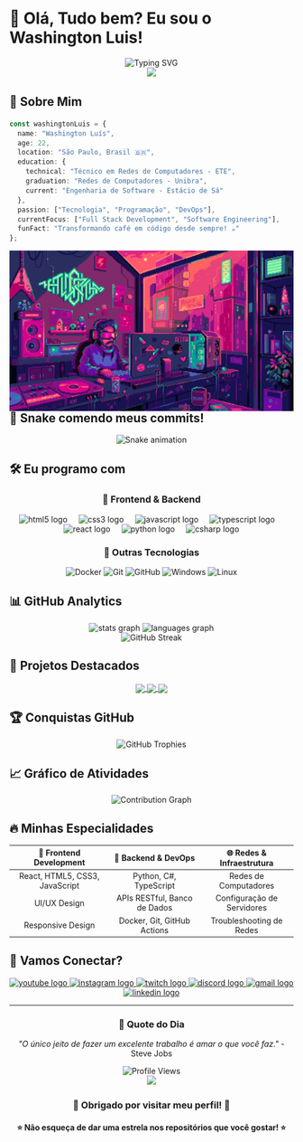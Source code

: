 # 👋 Olá, Tudo bem? Eu sou o Washington Luis!

<div align="center">
  <img src="https://readme-typing-svg.herokuapp.com?font=Fira+Code&weight=600&size=28&pause=1000&color=00D9FF&center=true&vCenter=true&width=800&lines=Desenvolvedor+Full+Stack;Engenheiro+de+Software;DevOps+Enthusiast;Apaixonado+por+Tecnologia!" alt="Typing SVG" />
</div>

<div align="center">
  <img src="https://user-images.githubusercontent.com/73097560/115834477-dbab4500-a447-11eb-908a-139a6edaec5c.gif">
</div>

## 🚀 Sobre Mim

```typescript
const washingtonLuis = {
  name: "Washington Luís",
  age: 22,
  location: "São Paulo, Brasil 🇧🇷",
  education: {
    technical: "Técnico em Redes de Computadores - ETE",
    graduation: "Redes de Computadores - Unibra",
    current: "Engenharia de Software - Estácio de Sá"
  },
  passion: ["Tecnologia", "Programação", "DevOps"],
  currentFocus: ["Full Stack Development", "Software Engineering"],
  funFact: "Transformando café em código desde sempre! ☕"
};
```
<div align="center">
  <img align="right" src="https://raw.githubusercontent.com/Ubaid2116/Ubaid2116/main/github-ppic.gif" />
</div>  

<br>

<br>

## 🐍 Snake comendo meus commits!

<div align="center">
  <img src="https://raw.githubusercontent.com/Crippyton/Crippyton/output/snake.svg" alt="Snake animation" />
</div>

## 🛠️ Eu programo com

<div align="center">

### 🎨 Frontend & Backend
<img src="https://cdn.jsdelivr.net/gh/devicons/devicon/icons/html5/html5-original.svg" height="40" alt="html5 logo" />
<img width="12" />
<img src="https://cdn.jsdelivr.net/gh/devicons/devicon/icons/css3/css3-original.svg" height="40" alt="css3 logo" />
<img width="12" />
<img src="https://cdn.jsdelivr.net/gh/devicons/devicon/icons/javascript/javascript-original.svg" height="40" alt="javascript logo" />
<img width="12" />
<img src="https://cdn.jsdelivr.net/gh/devicons/devicon/icons/typescript/typescript-original.svg" height="40" alt="typescript logo" />
<img width="12" />
<img src="https://cdn.jsdelivr.net/gh/devicons/devicon/icons/react/react-original.svg" height="40" alt="react logo" />
<img width="12" />
<img src="https://cdn.jsdelivr.net/gh/devicons/devicon/icons/python/python-original.svg" height="40" alt="python logo" />
<img width="12" />
<img src="https://cdn.jsdelivr.net/gh/devicons/devicon/icons/csharp/csharp-original.svg" height="40" alt="csharp logo" />

### 🔧 Outras Tecnologias
![Docker](https://img.shields.io/badge/Docker-2496ED?style=for-the-badge&logo=docker&logoColor=white)
![Git](https://img.shields.io/badge/Git-F05032?style=for-the-badge&logo=git&logoColor=white)
![GitHub](https://img.shields.io/badge/GitHub-181717?style=for-the-badge&logo=github&logoColor=white)
![Windows](https://img.shields.io/badge/Windows-0078D6?style=for-the-badge&logo=windows&logoColor=white)
![Linux](https://img.shields.io/badge/Linux-FCC624?style=for-the-badge&logo=linux&logoColor=black)

</div>

## 📊 GitHub Analytics

<div align="center">
  <img src="https://github-readme-stats.vercel.app/api?username=Crippyton&hide_title=false&hide_rank=false&show_icons=true&include_all_commits=true&count_private=true&disable_animations=false&theme=dracula&locale=pt-br&hide_border=true" height="180" alt="stats graph" />
  <img src="https://github-readme-stats.vercel.app/api/top-langs?username=Crippyton&locale=pt-br&hide_title=false&layout=compact&card_width=320&langs_count=6&theme=dracula&hide_border=true" height="180" alt="languages graph" />
</div>

<div align="center">
  <img src="https://github-readme-streak-stats.herokuapp.com/?user=Crippyton&theme=dracula&hide_border=true" alt="GitHub Streak" />
</div>

## 🎯 Projetos Destacados

<div align="center">

<a href="https://github.com/Crippyton/YataTools">
  <img align="center" src="https://github-readme-stats.vercel.app/api/pin/?username=Crippyton&repo=YataTools&theme=dracula&hide_border=true" />
</a>

<a href="https://github.com/Crippyton/Digital_watch">
  <img align="center" src="https://github-readme-stats.vercel.app/api/pin/?username=Crippyton&repo=Digital_watch&theme=dracula&hide_border=true" />
</a>

<a href="https://github.com/Crippyton/Music-Player">
  <img align="center" src="https://github-readme-stats.vercel.app/api/pin/?username=Crippyton&repo=Music-Player&theme=dracula&hide_border=true" />
</a>

</div>

## 🏆 Conquistas GitHub

<div align="center">
  <img src="https://github-profile-trophy.vercel.app/?username=Crippyton&theme=dracula&no-frame=true&no-bg=false&margin-w=4&row=2" alt="GitHub Trophies" />
</div>

## 📈 Gráfico de Atividades

<div align="center">
  <img src="https://github-readme-activity-graph.vercel.app/graph?username=Crippyton&theme=dracula&hide_border=true&area=true" alt="Contribution Graph" />
</div>

## 🔥 Minhas Especialidades

<div align="center">

| 🎨 **Frontend Development** | 🔧 **Backend & DevOps** | 🌐 **Redes & Infraestrutura** |
|:---:|:---:|:---:|
| React, HTML5, CSS3, JavaScript | Python, C#, TypeScript | Redes de Computadores |
| UI/UX Design | APIs RESTful, Banco de Dados | Configuração de Servidores |
| Responsive Design | Docker, Git, GitHub Actions | Troubleshooting de Redes |

</div>

## 📱 Vamos Conectar?

<div align="center">

<a href="https://www.youtube.com/@yatagarasu_dev">
  <img src="https://img.shields.io/static/v1?message=Youtube&logo=youtube&label=&color=FF0000&logoColor=white&labelColor=&style=for-the-badge" height="40" alt="youtube logo" />
</a>
<a href="https://www.instagram.com/washington_hawk_/">
  <img src="https://img.shields.io/static/v1?message=Instagram&logo=instagram&label=&color=E4405F&logoColor=white&labelColor=&style=for-the-badge" height="40" alt="instagram logo" />
</a>
<a href="https://www.twitch.tv/yatagarasu_tech">
  <img src="https://img.shields.io/static/v1?message=Twitch&logo=twitch&label=&color=9146FF&logoColor=white&labelColor=&style=for-the-badge" height="40" alt="twitch logo" />
</a>
<a href="https://discord.gg/U3CAw4tAkh">
  <img src="https://img.shields.io/static/v1?message=Discord&logo=discord&label=&color=7289DA&logoColor=white&labelColor=&style=for-the-badge" height="40" alt="discord logo" />
</a>
<a href="mailto:washingtonrocha.dev@gmail.com">
  <img src="https://img.shields.io/static/v1?message=Gmail&logo=gmail&label=&color=D14836&logoColor=white&labelColor=&style=for-the-badge" height="40" alt="gmail logo" />
</a>
<a href="https://www.linkedin.com/in/washingtonluís/">
  <img src="https://img.shields.io/static/v1?message=LinkedIn&logo=linkedin&label=&color=0077B5&logoColor=white&labelColor=&style=for-the-badge" height="40" alt="linkedin logo" />
</a>

</div>

---

<div align="center">
  
### 💭 Quote do Dia
  
*"O único jeito de fazer um excelente trabalho é amar o que você faz."* - Steve Jobs

<img src="https://komarev.com/ghpvc/?username=Crippyton&color=blueviolet&style=for-the-badge" alt="Profile Views" />

</div>

<div align="center">
  <img src="https://user-images.githubusercontent.com/73097560/115834477-dbab4500-a447-11eb-908a-139a6edaec5c.gif">
  <h3>🚀 Obrigado por visitar meu perfil! 🚀</h3>
  <h4>⭐ Não esqueça de dar uma estrela nos repositórios que você gostar! ⭐</h4>
</div>